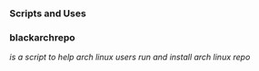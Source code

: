 ### Scripts and Uses

### blackarchrepo
<i>is a script to help arch linux users run and install arch linux repo</i>